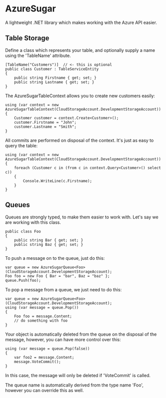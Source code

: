 AzureSugar
==========

A lightweight .NET library which makes working with the Azure API easier.

Table Storage
-------------

Define a class which represents your table, and optionally supply a name using the 'TableName' attribute.

    [TableName("Customers")]  // <- this is optional
    public class Customer : TableServiceEntity
    {
        public string Firstname { get; set; }
        public string Lastname { get; set; }
    }

The AzureSugarTableContext allows you to create new customers easily:

    using (var context = new AzureSugarTableContext(CloudStorageAccount.DevelopmentStorageAccount))
    {
    	Customer customer = context.Create<Customer>();
    	customer.Firstname = "John";
    	customer.Lastname = "Smith";
    }

All commits are performed on disposal of the context. It's just as easy to query the table:

    using (var context = new AzureSugarTableContext(CloudStorageAccount.DevelopmentStorageAccount))
    {
		foreach (Customer c in (from c in context.Query<Customer>() select c))
		{
			Console.WriteLine(c.Firstname);
		}
    }

Queues
------

Queues are strongly typed, to make them easier to work with. Let's say we are working with this class.

    public class Foo
    {
        public string Bar { get; set; }
        public string Baz { get; set; }
    }
	
To push a message on to the queue, just do this:

    var queue = new AzureSugarQueue<Foo>(CloudStorageAccount.DevelopmentStorageAccount);
    Foo foo = new Foo { Bar = "bar", Baz = "baz" };
    queue.Push(foo);

To pop a message from a queue, we just need to do this:

    var queue = new AzureSugarQueue<Foo>(CloudStorageAccount.DevelopmentStorageAccount);
    using (var message = queue.Pop())
    {
        Foo foo = message.Content;
		// do something with foo
    }

Your object is automatically deleted from the queue on the disposal of the message, however, you can have more control over this:

    using (var message = queue.Pop(false))
    {
        var foo2 = message.Content;
        message.VoteCommit();
    }

In this case, the message will only be deleted if 'VoteCommit' is called.

The queue name is automatically derived from the type name 'Foo', however you can override this as well.




